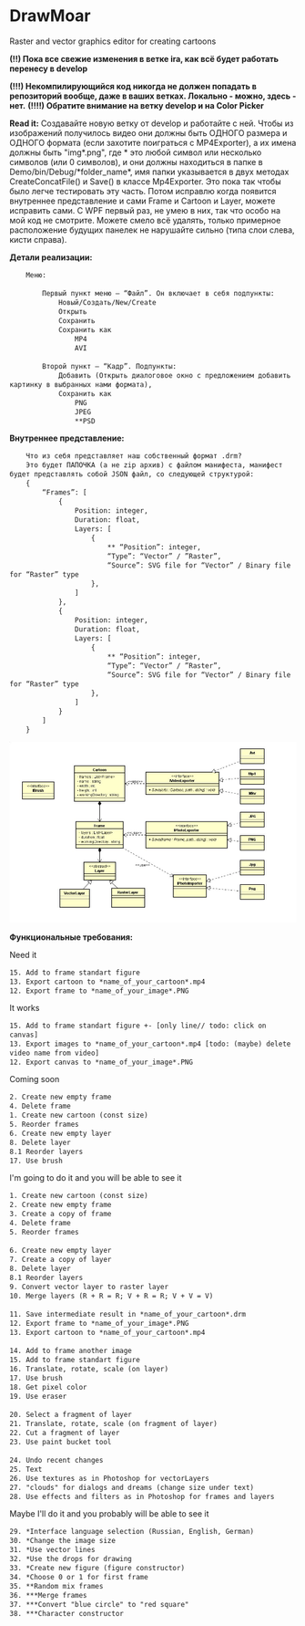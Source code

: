 # DrawMoar
Raster and vector graphics editor for creating cartoons

**(!!) Пока все свежие изменения в ветке ira, как всё будет работать перенесу в develop**

**(!!!) Некомпилирующийся код никогда не должен попадать в репозиторий вообще, даже в ваших ветках. Локально - можно, здесь - нет.**
**(!!!!) Обратите внимание на ветку develop и на Color Picker**

**Read it:**
	Создавайте новую ветку от develop и работайте с ней.
    Чтобы из изображений получилось видео они должны быть ОДНОГО размера и ОДНОГО формата (если захотите поиграться с MP4Exporter),
    а их имена должны быть "img\*.png", где * это любой символ или несколько символов (или 0 символов), и они должны находиться в папке
    в Demo/bin/Debug/\*folder_name\*, имя папки указывается в двух методах CreateConcatFile() и Save() в классе Mp4Exporter. Это пока
    так чтобы было легче тестировать эту часть. Потом исправлю когда появится внутреннее представление и сами Frame и Cartoon и Layer,
    можете исправить сами.
    С WPF первый раз, не умею в них, так что особо на мой код не смотрите. Можете смело всё удалять, только примерное расположение
    будущих панелек не нарушайте сильно (типа слои слева, кисти справа).
    
    
**Детали реализации:**
    
        Меню:
        
            Первый пункт меню – “Файл”. Он включает в себя подпункты:
                Новый/Создать/New/Create
                Открыть
                Сохранить
                Сохранить как
                    MP4
                    AVI
                    
            Второй пункт – “Кадр”. Подпункты:
                Добавить (Открыть диалоговое окно с предложением добавить картинку в выбранных нами формата),
                Сохранить как
                    PNG
                    JPEG
                    **PSD
  
  
**Внутреннее представление:**
  
        Что из себя представляет наш собственный формат .drm?
        Это будет ПАПОЧКА (а не zip архив) с файлом манифеста, манифест будет представлять собой JSON файл, со следующей структурой:
        {
	        “Frames”: [
		        {
			        Position: integer,
			        Duration: float,
			        Layers: [
				        {
					        ** “Position”: integer,
					        “Type”: “Vector” / ”Raster”,
					        “Source”: SVG file for “Vector” / Binary file for “Raster” type
				        },
			        ]
		        },
		        {
			        Position: integer,
			        Duration: float,
			        Layers: [
				        {
					        ** “Position”: integer,
					        “Type”: “Vector” / ”Raster”,
					        “Source”: SVG file for “Vector” / Binary file for “Raster” type
				        },
			        ]
		        }
	        ]
        }

![UML](https://github.com/Anonymoar/DrawMoar/blob/master/UML%20Class%20Diagram.jpg)  
    



**Функциональные требования:**

Need it
    
    15. Add to frame standart figure
    13. Export cartoon to *name_of_your_cartoon*.mp4
    12. Export frame to *name_of_your_image*.PNG
    
It works
    
    15. Add to frame standart figure +- [only line// todo: click on canvas]
    13. Export images to *name_of_your_cartoon*.mp4 [todo: (maybe) delete video name from video]
    12. Export canvas to *name_of_your_image*.PNG
   
Coming soon

    2. Create new empty frame
    4. Delete frame
    1. Create new cartoon (const size)
    5. Reorder frames
    6. Create new empty layer
    8. Delete layer
    8.1 Reorder layers
    17. Use brush
    
I'm going to do it and you will be able to see it
  
    1. Create new cartoon (const size)
    2. Create new empty frame
    3. Create a copy of frame
    4. Delete frame
    5. Reorder frames
  
    6. Create new empty layer
    7. Create a copy of layer
    8. Delete layer
    8.1 Reorder layers
    9. Convert vector layer to raster layer
    10. Merge layers (R + R = R; V + R = R; V + V = V)
  
    11. Save intermediate result in *name_of_your_cartoon*.drm
    12. Export frame to *name_of_your_image*.PNG
    13. Export cartoon to *name_of_your_cartoon*.mp4
  
    14. Add to frame another image
    15. Add to frame standart figure
    16. Translate, rotate, scale (on layer)
    17. Use brush
    18. Get pixel color
    19. Use eraser
  
    20. Select a fragment of layer
    21. Translate, rotate, scale (on fragment of layer)
    22. Cut a fragment of layer
    23. Use paint bucket tool
  
    24. Undo recent changes
    25. Text
    26. Use textures as in Photoshop for vectorLayers
    27. "clouds" for dialogs and dreams (change size under text)
    28. Use effects and filters as in Photoshop for frames and layers
  
Maybe I'll do it and you probably will be able to see it

    29. *Interface language selection (Russian, English, German)
    30. *Change the image size
    31. *Use vector lines
    32. *Use the drops for drawing
    33. *Create new figure (figure constructor)
    34. *Choose 0 or 1 for first frame
    35. **Random mix frames
    36. ***Merge frames
    37. ***Convert "blue circle" to "red square"
    38. ***Character constructor
